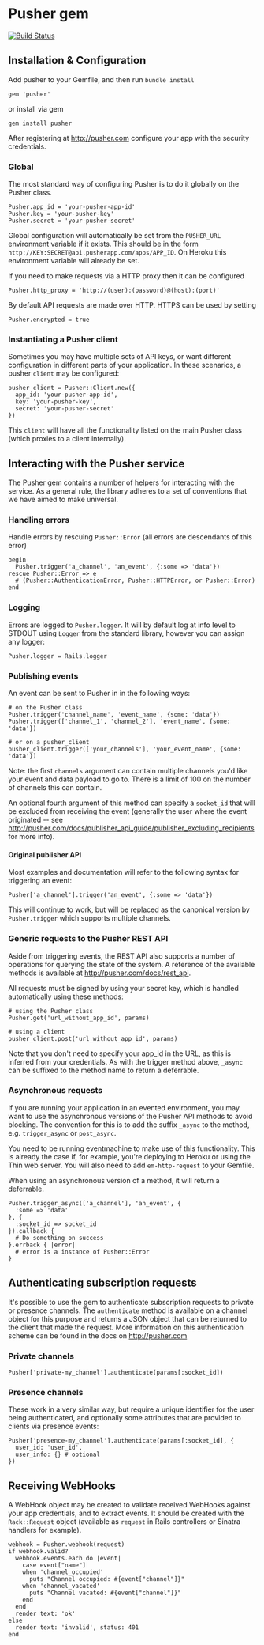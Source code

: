 Pusher gem
==========

[![Build Status](https://secure.travis-ci.org/pusher/pusher-gem.png?branch=master)](http://travis-ci.org/pusher/pusher-gem)

## Installation & Configuration

Add pusher to your Gemfile, and then run `bundle install`

    gem 'pusher'
    
or install via gem

    gem install pusher

After registering at <http://pusher.com> configure your app with the security credentials.

### Global

The most standard way of configuring Pusher is to do it globally on the Pusher class. 

    Pusher.app_id = 'your-pusher-app-id'
    Pusher.key = 'your-pusher-key'
    Pusher.secret = 'your-pusher-secret'

Global configuration will automatically be set from the `PUSHER_URL` environment variable if it exists. This should be in the form  `http://KEY:SECRET@api.pusherapp.com/apps/APP_ID`. On Heroku this environment variable will already be set.

If you need to make requests via a HTTP proxy then it can be configured

    Pusher.http_proxy = 'http://(user):(password)@(host):(port)'

By default API requests are made over HTTP. HTTPS can be used by setting

    Pusher.encrypted = true

### Instantiating a Pusher client

Sometimes you may have multiple sets of API keys, or want different configuration in different parts of your application. In these scenarios, a pusher `client` may be configured:

    pusher_client = Pusher::Client.new({
      app_id: 'your-pusher-app-id',
      key: 'your-pusher-key',
      secret: 'your-pusher-secret'
    })

This `client` will have all the functionality listed on the main Pusher class (which proxies to a client internally).



## Interacting with the Pusher service

The Pusher gem contains a number of helpers for interacting with the service. As a general rule, the library adheres to a set of conventions that we have aimed to make universal.

### Handling errors

Handle errors by rescuing `Pusher::Error` (all errors are descendants of this error)

    begin
      Pusher.trigger('a_channel', 'an_event', {:some => 'data'})
    rescue Pusher::Error => e
      # (Pusher::AuthenticationError, Pusher::HTTPError, or Pusher::Error)
    end

### Logging

Errors are logged to `Pusher.logger`. It will by default log at info level to STDOUT using `Logger` from the standard library, however you can assign any logger:

    Pusher.logger = Rails.logger

### Publishing events

An event can be sent to Pusher in in the following ways:

    # on the Pusher class
    Pusher.trigger('channel_name', 'event_name', {some: 'data'})
    Pusher.trigger(['channel_1', 'channel_2'], 'event_name', {some: 'data'})
    
    # or on a pusher_client
    pusher_client.trigger(['your_channels'], 'your_event_name', {some: 'data'})

Note: the first `channels` argument can contain multiple channels you'd like your event and data payload to go to. There is a limit of 100 on the number of channels this can contain.

An optional fourth argument of this method can specify a `socket_id` that will be excluded from receiving the event (generally the user where the event originated -- see <http://pusher.com/docs/publisher_api_guide/publisher_excluding_recipients> for more info).

#### Original publisher API

Most examples and documentation will refer to the following syntax for triggering an event:

    Pusher['a_channel'].trigger('an_event', {:some => 'data'})

This will continue to work, but will be replaced as the canonical version by `Pusher.trigger` which supports multiple channels.

### Generic requests to the Pusher REST API

Aside from triggering events, the REST API also supports a number of operations for querying the state of the system. A reference of the available methods is available at <http://pusher.com/docs/rest_api>.

All requests must be signed by using your secret key, which is handled automatically using these methods:

    # using the Pusher class
    Pusher.get('url_without_app_id', params)
    
    # using a client
    pusher_client.post('url_without_app_id', params)

Note that you don't need to specify your app_id in the URL, as this is inferred from your credentials. As with the trigger method above, `_async` can be suffixed to the method name to return a deferrable.

### Asynchronous requests

If you are running your application in an evented environment, you may want to use the asynchronous versions of the Pusher API methods to avoid blocking. The convention for this is to add the suffix `_async` to the method, e.g. `trigger_async` or `post_async`.

You need to be running eventmachine to make use of this functionality. This is already the case if, for example, you're deploying to Heroku or using the Thin web server. You will also need to add `em-http-request` to your Gemfile.

When using an asynchronous version of a method, it will return a deferrable.

    Pusher.trigger_async(['a_channel'], 'an_event', {
      :some => 'data'
    }, { 
      :socket_id => socket_id
    }).callback {
      # Do something on success
    }.errback { |error|
      # error is a instance of Pusher::Error
    }



## Authenticating subscription requests

It's possible to use the gem to authenticate subscription requests to private or presence channels. The `authenticate` method is available on a channel object for this purpose and returns a JSON object that can be returned to the client that made the request. More information on this authentication scheme can be found in the docs on <http://pusher.com>

### Private channels

    Pusher['private-my_channel'].authenticate(params[:socket_id])

### Presence channels

These work in a very similar way, but require a unique identifier for the user being authenticated, and optionally some attributes that are provided to clients via presence events:

    Pusher['presence-my_channel'].authenticate(params[:socket_id], {
      user_id: 'user_id',
      user_info: {} # optional
    })



## Receiving WebHooks

A WebHook object may be created to validate received WebHooks against your app credentials, and to extract events. It should be created with the `Rack::Request` object (available as `request` in Rails controllers or Sinatra handlers for example).

    webhook = Pusher.webhook(request)
    if webhook.valid?
      webhook.events.each do |event|
        case event["name"]
        when 'channel_occupied'
          puts "Channel occupied: #{event["channel"]}"
        when 'channel_vacated'
          puts "Channel vacated: #{event["channel"]}"
        end
      end
      render text: 'ok'
    else
      render text: 'invalid', status: 401
    end

